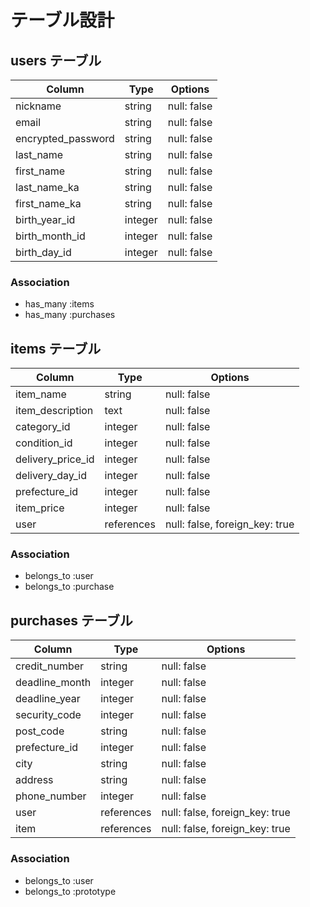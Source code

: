 # テーブル設計

## users テーブル

| Column                          | Type   | Options     |
| ------------------------------- | ------ | ----------- |
| nickname                        | string  | null: false |
| email                           | string  | null: false |
| encrypted_password              | string  | null: false |
| last_name                       | string  | null: false |
| first_name                      | string  | null: false |
| last_name_ka                    | string  | null: false |
| first_name_ka                   | string  | null: false |
| birth_year_id                   | integer | null: false |
| birth_month_id                  | integer | null: false |
| birth_day_id                    | integer | null: false |

### Association

- has_many :items
- has_many :purchases


## items テーブル

| Column            | Type       | Options                        |
| ----------------- | ---------- | ------------------------------ |
| item_name         | string     | null: false                    |
| item_description  | text       | null: false                    |
| category_id       | integer    | null: false                    |
| condition_id      | integer    | null: false                    |
| delivery_price_id | integer    | null: false                    |
| delivery_day_id   | integer    | null: false                    |
| prefecture_id     | integer    | null: false                    |
| item_price        | integer    | null: false                    |
| user              | references | null: false, foreign_key: true |

### Association

- belongs_to :user
- belongs_to :purchase


## purchases テーブル

| Column          | Type       | Options                        |
| --------------- | ---------- | ------------------------------ |
| credit_number   | string     | null: false                    |
| deadline_month  | integer    | null: false                    |
| deadline_year   | integer    | null: false                    |
| security_code   | integer    | null: false                    |
| post_code       | string     | null: false                    |
| prefecture_id   | integer    | null: false                    |
| city            | string     | null: false                    |
| address         | string     | null: false                    |
| phone_number    | integer    | null: false                    |
| user            | references | null: false, foreign_key: true |
| item            | references | null: false, foreign_key: true |

### Association

- belongs_to :user
- belongs_to :prototype
